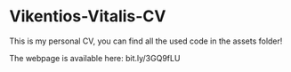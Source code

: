 # Vikentios-Vitalis-CV
This is my personal CV, you can find all the used code in the assets folder!

The webpage is available here: bit.ly/3GQ9fLU
